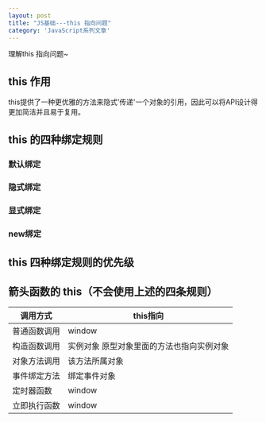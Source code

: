 ```yaml
---
layout: post
title: "JS基础---this 指向问题"
category: 'JavaScript系列文章'
---
```


理解this 指向问题~

## this 作用

this提供了一种更优雅的方法来隐式'传递'一个对象的引用，因此可以将API设计得更加简洁并且易于复用。

## this 的四种绑定规则

### 默认绑定

### 隐式绑定

### 显式绑定

### new绑定

## this 四种绑定规则的优先级

## 箭头函数的 this（不会使用上述的四条规则）

调用方式|this指向
--|--
普通函数调用|window
构造函数调用|实例对象 原型对象里面的方法也指向实例对象
对象方法调用|该方法所属对象
事件绑定方法|绑定事件对象
定时器函数|window
立即执行函数|window